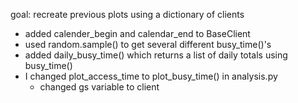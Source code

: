 goal: recreate previous plots using a dictionary of clients
- added calender_begin and calendar_end to BaseClient
- used random.sample() to get several different busy_time()'s
- added daily_busy_time() which returns a list of daily totals using busy_time()
- I changed plot_access_time to plot_busy_time() in analysis.py
    - changed gs variable to client
    